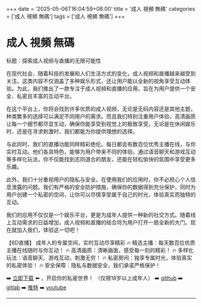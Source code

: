 +++
date = '2025-05-06T16:04:59+08:00'
title = '成人 視頻 無碼'
categories = ['成人 視頻 無碼']
tags = ['成人 視頻 無碼']
+++

# 成人 視頻 無碼

标题：探索成人视频与直播的无限可能性

在现代社会，随着科技的发展和人们生活方式的变化，成人视频和直播越来越受到关注。这类内容不仅涵盖了多种娱乐形式，还让用户能以全新的视角享受互动体验。为此，我们推出了一款专注于成人视频和直播的应用，旨在为用户提供一个安全、私密且丰富的互动平台。

在这个平台上，你将会找到许多优质的成人视频，无论是无码内容还是其他主题，种类繁多的选择可以满足不同用户的需求。而且我们特别注重用户体验，高清画质让每一个细节都尽显生动，确保你能享受到视觉上的极致享受。无论是在休闲娱乐时，还是在寻求刺激时，我们都能为你提供理想的选择。

与此同时，我们的直播功能同样精彩绝伦。每日都会有数百位优秀主播在线，与你实时互动。他们各具特色，能够为用户带来不同的体验。通过语音聊天和游戏互动等多样化玩法，你不仅能找到志同道合的朋友，还能在轻松愉快的氛围中享受更多乐趣。

此外，我们十分重视用户的隐私与安全。在使用我们的应用时，你不必担心个人信息泄露的问题。我们有严格的安全防护措施，确保你的数据得到充分保护，同时为用户创建一个私密的空间，让你可以尽情享受属于自己的时光，体验真实而独特的互动。

我们的应用不仅仅是一个娱乐平台，更是为成年人提供一种新的社交方式。随着线上互动需求的日益增加，成人视频和直播的结合将为用户打开一扇全新的大门。现在就加入我们，体验这一切吧！

【6D直播】
成年人的专属空间，实时互动尽享精彩
🔥 精选主播：每天数百位优质主播在线随时与你互动！
🔥 高清画质：清晰画面，感受每一刻的精彩！
🔥 多样化玩法：语音聊天、游戏互动，刺激无穷！
🔥 私密房间：独享专属时光，体验真实的私密体验！
🔥 安全保障：隐私与数据安全，我们承诺严格保护！

➡️ [立即下载](https://down123.s3.ap-east-1.amazonaws.com/down/down.html?channelCode=blog) ⬅️ ，开启你的私密世界！ （仅限18岁以上成年人）
➡️ [github](https://aldult-live.github.io/)
➡️ [gitlab](https://seo-09598d.gitlab.io/)
➡️ [推特](https://x.com/wegame33)
➡️ [youtube](https://www.youtube.com/@6Dlive)

---
